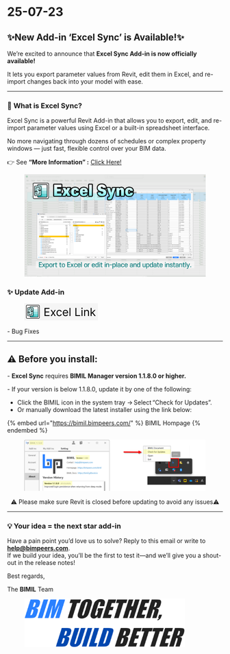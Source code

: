 # 25-07-23

## ✨New Add-in ‘Excel Sync’ is Available!✨

We’re excited to announce that **Excel Sync Add-in is now officially available!**

It lets you export parameter values from Revit, edit them in Excel, and re-import changes back into your model with ease.

***

### 📌 **What is Excel Sync?**

Excel Sync is a powerful Revit Add-in that allows you to export, edit, and re-import parameter values using Excel or a built-in spreadsheet interface.

No more navigating through dozens of schedules or complex property windows — just fast, flexible control over your BIM data.

👉  See **“More Information” :** [Click Here!](../../add-ins/excel-sync/)

<figure><img src="../../.gitbook/assets/Excel Sync.png" alt=""><figcaption></figcaption></figure>

### ✨ **Update Add-in**

<div align="left"><figure><img src="../../.gitbook/assets/ExcelLink.png" alt="" width="172"><figcaption></figcaption></figure></div>

\- Bug Fixes

***

## ⚠️ Before you install:

\- **Excel Sync** requires **BIMIL Manager version 1.1.8.0 or higher.**

\- If your version is below 1.1.8.0, update it by one of the following:

* Click the BIMIL icon in the system tray → Select “Check for Updates”.
* Or manually download the latest installer using the link below:

{% embed url="https://bimil.bimpeers.com/" %}
BIMIL Hompage
{% endembed %}

<figure><img src="../../.gitbook/assets/BIMIL Manager Update (1).png" alt=""><figcaption></figcaption></figure>

<p align="center">⚠️ Please make sure Revit is closed before updating to avoid any issues⚠️</p>

***

### 💡 Your idea = the next star add-in

Have a pain point you’d love us to solve? Reply to this email or write to [**help@bimpeers.com**](mailto:help@bimpeers.com?subject=undefined\&body=undefined).\
If we build your idea, you’ll be the first to test it—and we’ll give you a shout-out in the release notes!

Best regards,

The **BIMIL** Team

<figure><img src="../../.gitbook/assets/image (4).png" alt="" width="375"><figcaption></figcaption></figure>
